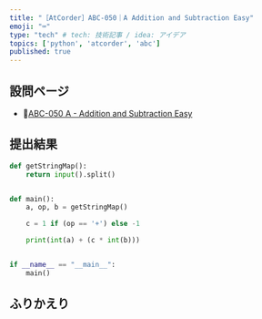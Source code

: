 ```yaml
---
title: "［AtCorder］ABC-050｜A Addition and Subtraction Easy"
emoji: "⌨️"
type: "tech" # tech: 技術記事 / idea: アイデア
topics: ['python', 'atcorder', 'abc']
published: true
---
```


## 設問ページ

- 🔗[ABC-050 A - Addition and Subtraction Easy](https://atcoder.jp/contests/abc050/tasks/abc050_a)

## 提出結果

```python
def getStringMap():
    return input().split()


def main():
    a, op, b = getStringMap()

    c = 1 if (op == '+') else -1

    print(int(a) + (c * int(b)))


if __name__ == "__main__":
    main()
```

## ふりかえり
